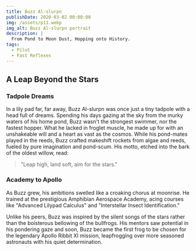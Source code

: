 ```yaml
---
title: Buzz Al-slurpn
publishDate: 2020-03-02 00:00:00
img: /assets/p11.webp
img_alt: Buzz Al-slurpn portrait
description: |
  From Pond to Moon Dust, Hopping onto History.
tags:
  - Pilot
  - Fast Reflexes
---
```


## A Leap Beyond the Stars
### Tadpole Dreams
In a lily pad far, far away, Buzz Al-slurpn was once just a tiny tadpole with a head full of dreams. Spending his days gazing at the sky from the murky waters of his home pond, Buzz wasn't the strongest swimmer, nor the fastest hopper. What he lacked in froglet muscle, he made up for with an unshakeable will and a heart as vast as the cosmos. While his pond-mates played in the reeds, Buzz crafted makeshift rockets from algae and reeds, fueled by pure imagination and pond-scum. His motto, etched into the bark of the oldest willow, read:

> "Leap high, land soft, aim for the stars."

### Academy to Apollo
As Buzz grew, his ambitions swelled like a croaking chorus at moonrise. He trained at the prestigious Amphibian Aerospace Academy, acing courses like "Advanced Lilypad Calculus" and "Interstellar Insect Identification."

Unlike his peers, Buzz was inspired by the silent songs of the stars rather than the boisterous bellowing of the bullfrogs. His mentors saw potential in his pondering gaze and soon, Buzz became the first frog to be chosen for the legendary Apollo Ribbit XI mission, leapfrogging over more seasoned astronauts with his quiet determination.


